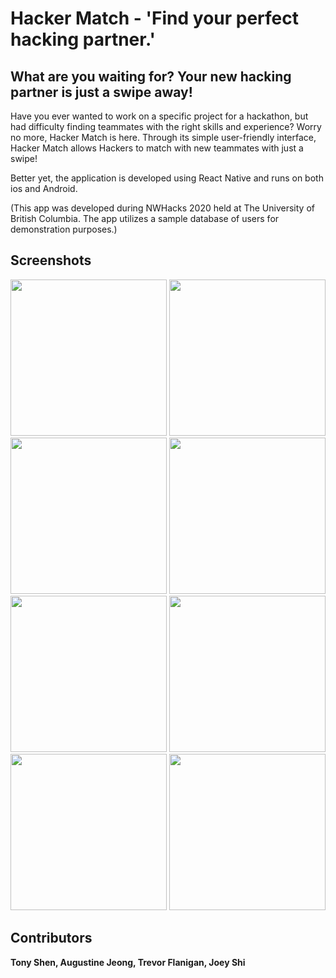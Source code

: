 # Hacker Match - 'Find your perfect hacking partner.'

## What are you waiting for? Your new hacking partner is just a swipe away! 
Have you ever wanted to work on a specific project for a hackathon, but had difficulty finding teammates with the right skills and experience? Worry no more, Hacker Match is here. Through its simple user-friendly interface, Hacker Match allows Hackers to match with new teammates with just a swipe! <br/>  

Better yet, the application is developed using React Native and runs on both ios and Android. <br/> 

(This app was developed during NWHacks 2020 held at The University of British Columbia. The app utilizes a sample database of users for demonstration purposes.)

## Screenshots 

<div>
<img src="https://user-images.githubusercontent.com/14143525/72225033-9bb39d80-3535-11ea-962e-fab9114e8408.jpg" width="250">
<img src="https://user-images.githubusercontent.com/14143525/72225035-a110e800-3535-11ea-92f7-3b4ce02e5d14.jpg" width="250">
<img src="https://user-images.githubusercontent.com/14143525/72225036-a40bd880-3535-11ea-9dec-de2082093b96.jpg" width="250">
<img src="https://user-images.githubusercontent.com/14143525/72225531-52664c80-353b-11ea-9235-b0b005a9163a.jpg" width="250">
<img src="https://user-images.githubusercontent.com/14143525/72225533-55613d00-353b-11ea-82ee-90441ce6ed2c.jpg" width="250">
<img src="https://user-images.githubusercontent.com/14143525/72225535-598d5a80-353b-11ea-8a39-7f826ae674a2.jpg" width="250">
<img src="https://user-images.githubusercontent.com/14143525/72225503-f69bc380-353a-11ea-9b94-27a26b0cf8fa.jpg" width="250">
<img src="https://user-images.githubusercontent.com/14143525/72225507-fbf90e00-353a-11ea-8b5c-22e1bd2cb197.jpg" width="250">

## Contributors

**Tony Shen, Augustine Jeong, Trevor Flanigan, Joey Shi**
